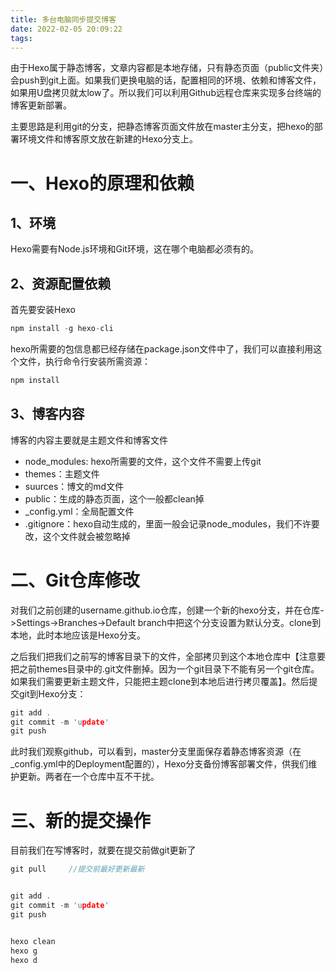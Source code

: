 ```yaml
---
title: 多台电脑同步提交博客
date: 2022-02-05 20:09:22
tags:
---
```

 
 由于Hexo属于静态博客，文章内容都是本地存储，只有静态页面（public文件夹）会push到git上面。如果我们更换电脑的话，配置相同的环境、依赖和博客文件，如果用U盘拷贝就太low了。所以我们可以利用Github远程仓库来实现多台终端的博客更新部署。

 主要思路是利用git的分支，把静态博客页面文件放在master主分支，把hexo的部署环境文件和博客原文放在新建的Hexo分支上。

 # 一、Hexo的原理和依赖

## 1、环境
Hexo需要有Node.js环境和Git环境，这在哪个电脑都必须有的。

## 2、资源配置依赖

首先要安装Hexo
```C
npm install -g hexo-cli 
```

hexo所需要的包信息都已经存储在package.json文件中了，我们可以直接利用这个文件，执行命令行安装所需资源：
```C
npm install
```

## 3、博客内容
博客的内容主要就是主题文件和博客文件
- node_modules: hexo所需要的文件，这个文件不需要上传git
- themes：主题文件
- suurces：博文的md文件
- public：生成的静态页面，这个一般都clean掉
- _config.yml：全局配置文件
- .gitignore：hexo自动生成的，里面一般会记录node_modules，我们不许要改，这个文件就会被忽略掉

# 二、Git仓库修改

对我们之前创建的username.github.io仓库，创建一个新的hexo分支，并在仓库->Settings->Branches->Default branch中把这个分支设置为默认分支。clone到本地，此时本地应该是Hexo分支。

之后我们把我们之前写的博客目录下的文件，全部拷贝到这个本地仓库中【注意要把之前themes目录中的.git文件删掉。因为一个git目录下不能有另一个git仓库。如果我们需要更新主题文件，只能把主题clone到本地后进行拷贝覆盖】。然后提交git到Hexo分支：
```C
git add .
git commit -m 'update'
git push
```

此时我们观察github，可以看到，master分支里面保存着静态博客资源（在_config.yml中的Deployment配置的），Hexo分支备份博客部署文件，供我们维护更新。两者在一个仓库中互不干扰。

# 三、新的提交操作
目前我们在写博客时，就要在提交前做git更新了
```C
git pull     //提交前最好更新最新


git add .
git commit -m 'update'
git push 


hexo clean
hexo g
hexo d
```